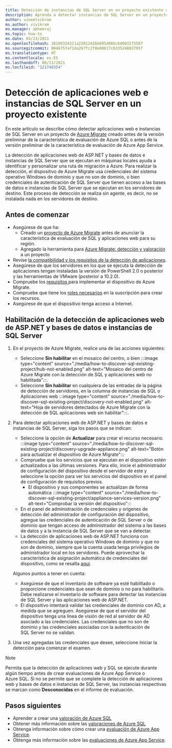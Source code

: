 ```yaml
---
title: Detección de instancias de SQL Server en un proyecto existente de Azure Migrate
description: Aprenda a detectar instancias de SQL Server en un proyecto existente de Azure Migrate.
author: vineetvikram
ms.author: vivikram
ms.manager: abhemraj
ms.topic: how-to
ms.date: 03/23/2021
ms.openlocfilehash: 38169324211a22012426b895d66bc6d0015f5587
ms.sourcegitcommit: 0046757af1da267fc2f0e88617c633524883795f
ms.translationtype: HT
ms.contentlocale: es-ES
ms.lasthandoff: 08/13/2021
ms.locfileid: "121740354"
---
```

# <a name="discover-web-apps-and-sql-server-instances-in-an-existing-project"></a>Detección de aplicaciones web e instancias de SQL Server en un proyecto existente

En este artículo se describe cómo detectar aplicaciones web e instancias de SQL Server en un proyecto de [Azure Migrate](./migrate-services-overview.md) creado antes de la versión preliminar de la característica de evaluación de Azure SQL o antes de la versión preliminar de la característica de evaluación de Azure App Service.

La detección de aplicaciones web de ASP.NET y bases de datos e instancias de SQL Server que se ejecutan en máquinas locales ayuda a identificar y personalizar una ruta de migración a Azure. Para realizar la detección, el dispositivo de Azure Migrate usa credenciales del sistema operativo Windows de dominio y que no son de dominio, o bien credenciales de autenticación de SQL Server que tienen acceso a las bases de datos e instancias de SQL Server que se ejecutan en los servidores de destino.
Este proceso de detección se realiza sin agente, es decir, no se instalada nada en los servidores de destino.

## <a name="before-you-start"></a>Antes de comenzar

- Asegúrese de que ha:
    - Creado un [proyecto de Azure Migrate](./create-manage-projects.md) antes de anunciar la característica de evaluación de SQL y aplicaciones web para su región.
    - Agregado la herramienta para [Azure Migrate: detección y valoración](./how-to-assess.md) a un proyecto
- Revise [la compatibilidad y los requisitos de la detección de aplicaciones](./migrate-support-matrix-vmware.md#vmware-requirements).
-  Asegúrese de que los servidores en los que se ejecuta la detección de aplicaciones tengan instaladas la versión de PowerShell 2.0 o posterior y las herramientas de VMware (posterior a 10.2.0).
- Compruebe los [requisitos ](./migrate-appliance.md) para implementar el dispositivo de Azure Migrate.
- Compruebe que tiene los [roles necesarios](./create-manage-projects.md#verify-permissions) en la suscripción para crear los recursos.
- Asegúrese de que el dispositivo tenga acceso a Internet.

## <a name="enable-discovery-of-aspnet-web-apps-and-sql-server-instances-and-databases"></a>Habilitación de la detección de aplicaciones web de ASP.NET y bases de datos e instancias de SQL Server

1. En el proyecto de Azure Migrate, realice una de las acciones siguientes:
    - Seleccione **Sin habilitar** en el mosaico del centro, o bien :::image type="content" source="./media/how-to-discover-sql-existing-project/hub-not-enabled.png" alt-text="Mosaico del centro de Azure Migrate con la detección de SQL y aplicaciones web no habilitada":::.
    - Seleccione **Sin habilitar** en cualquiera de las entradas de la página de detección de servidores, en la columna de instancias de SQL o Aplicaciones web :::image type="content" source="./media/how-to-discover-sql-existing-project/discovery-not-enabled.png" alt-text="Hoja de servidores detectados de Azure Migrate con la detección de SQL aplicaciones web sin habilitar":::.
2. Para detectar aplicaciones web de ASP.NET y bases de datos e instancias de SQL Server, siga los pasos que se indican:
    - Seleccione la opción de **Actualizar** para crear el recurso necesario.
        :::image type="content" source="./media/how-to-discover-sql-existing-project/discovery-upgrade-appliance.png" alt-text="Botón para actualizar el dispositivo de Azure Migrate":::
    - Compruebe que los servicios que se ejecutan en el dispositivo estén actualizados a las últimas versiones. Para ello, inicie el administrador de configuración del dispositivo desde el servidor de este y seleccione la opción para ver los servicios del dispositivo en el panel de configuración de requisitos previos.
        - El dispositivo y sus componentes se actualizan de forma automática :::image type="content" source="./media/how-to-discover-sql-existing-project/appliance-services-version.png" alt-text="Comprobar la versión del dispositivo":::
    - En el panel de administración de credenciales y orígenes de detección del administrador de configuración del dispositivo, agregue las credenciales de autenticación de SQL Server o de dominio que tengan acceso de administrador del sistema a las bases de datos y a la instancia de SQL Server que se van a detectar.
    - La detección de aplicaciones web de ASP.NET funciona con credenciales del sistema operativo Windows de dominio y que no son de dominio, siempre que la cuenta usada tenga privilegios de administrador local en los servidores.
    Puede aprovechar la característica de asignación automática de credenciales del dispositivo, como se resalta [aquí](./tutorial-discover-vmware.md#start-continuous-discovery).

    Algunos puntos a tener en cuenta:
    - Asegúrese de que el inventario de software ya esté habilitado o proporcione credenciales que sean de dominio o no para habilitarlo. Debe realizarse el inventario de software para detectar las instancias de SQL Server y las aplicaciones web de ASP.NET.
    - El dispositivo intentará validar las credenciales de dominio con AD, a medida que se agreguen. Asegúrese de que el servidor del dispositivo tenga una línea de visión de red al servidor de AD asociado a las credenciales. Las credenciales que no son de dominio y las credenciales asociadas con la autenticación de SQL Server no se validan.

3. Una vez agregadas las credenciales que desee, seleccione Iniciar la detección para comenzar el examen.

> [!Note]
>Permita que la detección de aplicaciones web y SQL se ejecute durante algún tiempo antes de crear evaluaciones de Azure App Service o Azure SQL. Si no se permite que se complete la detección de aplicaciones web y bases de datos e instancias de SQL Server, las instancias respectivas se marcan como **Desconocidas** en el informe de evaluación.

## <a name="next-steps"></a>Pasos siguientes

- Aprender a crear una [valoración de Azure SQL](./how-to-create-azure-sql-assessment.md)
- Obtener más información sobre las [valoraciones de Azure SQL](./concepts-azure-sql-assessment-calculation.md)
- Obtenga información sobre cómo crear una [evaluación de Azure App Service](./how-to-create-azure-app-service-assessment.md).
- Obtenga más información sobre las [evaluaciones de Azure App Service](./concepts-azure-webapps-assessment-calculation.md).